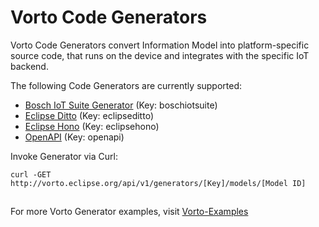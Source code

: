 # Vorto Code Generators

Vorto Code Generators convert Information Model into platform-specific source code, that runs on the device and integrates with the specific IoT backend. 

The following Code Generators are currently supported:

 - [Bosch IoT Suite Generator](./generator-boschiotsuite/Readme.md) (Key: boschiotsuite)
 - [Eclipse Ditto](./generator-eclipseditto/Readme.md) (Key: eclipseditto)
 - [Eclipse Hono](./generator-eclipsehono/Readme.md) (Key: eclipsehono)
 - [OpenAPI](./generator-openapi/Readme.md) (Key: openapi)

Invoke Generator via Curl:

	curl -GET http://vorto.eclipse.org/api/v1/generators/[Key]/models/[Model ID]


##

For more Vorto Generator examples, visit [Vorto-Examples](https://github.com/eclipse/vorto-examples)
